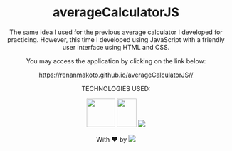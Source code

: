 <h1 align="center">averageCalculatorJS</h1>

<p align="center">The same idea I used for the previous average calculator I developed for practicing. However, this time I developed using JavaScript with a friendly user interface using HTML and CSS.</p>

<p align="center">You may access the application by clicking on the link below:</p>

<div align="center">
  
  <a target="_blank">https://renanmakoto.github.io/averageCalculatorJS//</a>
  
</div>


<div align="center">
  
TECHNOLOGIES USED:


<a><img src="https://upload.wikimedia.org/wikipedia/commons/thumb/6/61/HTML5_logo_and_wordmark.svg/2048px-HTML5_logo_and_wordmark.svg.png" style="width: 64px; height: 64px;" /></a>
<a><img src="https://upload.wikimedia.org/wikipedia/commons/thumb/d/d5/CSS3_logo_and_wordmark.svg/1452px-CSS3_logo_and_wordmark.svg.png" style="width: 44px; height: 64px;" /></a>
<a target="_blank" href="https://developer.mozilla.org/en-US/docs/Web/JavaScript"><img src="https://upload.wikimedia.org/wikipedia/commons/thumb/6/6a/JavaScript-logo.png/64px-JavaScript-logo.png" /></a>
  
</div>


<p align="center">With ❤ by <img src=https://img.shields.io/badge/-dotExtension-black /> <p/>
